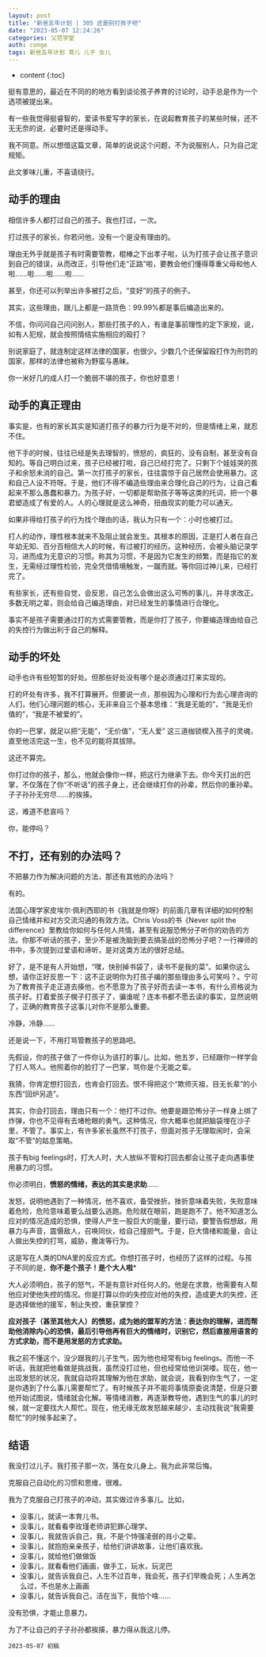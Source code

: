 ```yaml
---
layout: post
title: "新爸五年计划 | 305 还是别打孩子吧"
date: "2023-05-07 12:24:26"
categories: 父范学堂
auth: conge
tags: 新爸五年计划 育儿 儿子 女儿
---
```

* content
{:toc}

挺有意思的，最近在不同的的地方看到谈论孩子养育的讨论时，动手总是作为一个选项被提出来。

有一些我觉得挺睿智的，爱读书爱写字的家长，在说起教育孩子的某些时候，还不无无奈的说，必要时还是得动手。

我不同意。所以想借这篇文章，简单的说说这个问题，不为说服别人，只为自己定规矩。

此文爹味儿重，不喜请绕行。




## 动手的理由

相信许多人都打过自己的孩子。我也打过，一次。

打过孩子的家长，你若问他，没有一个是没有理由的。

理由无外乎就是孩子有时需要管教，棍棒之下出孝子啦，认为打孩子会让孩子意识到自己的错误，从而改正，引导他们走“正路”啦，要教会他们懂得尊重父母和他人啦……啦……啦……啦……

甚至，你还可以列举出许多被打之后，“变好”的孩子的例子。

其实，这些理由，跟儿上都是一路货色：99.99%都是事后编造出来的。

不信，你问问自己问问别人，那些打孩子的人，有谁是事前理性的定下家规，说，如有人犯规，就会按照情结实施相应的殴打？

别说家庭了，就连制定这样法律的国家，也很少。少数几个还保留殴打作为刑罚的国家，那样的法律也被称为野蛮与愚昧。

你一米好几的成人打一个脆弱不堪的孩子，你也好意思！

## 动手的真正理由

事实是，也有的家长其实是知道打孩子的暴力行为是不对的，但是情绪上来，就忍不住。

他下手的时候，往往已经是失去理智的，愤怒的，疯狂的，没有自制，甚至没有自知的。等自己明白过来，孩子已经被打啦，自己已经打完了。只剩下个娃娃哭的孩子和余怒未消的自己。第一次打孩子的家长，往往震惊于自己居然会使用暴力。这和自己人设不符呀。于是，他们不得不编造些理由来合理化自己的行为，让自己看起来不那么愚蠢和暴力。为孩子好，一切都是帮助孩子等等这类的托词，把一个暴君塑造成了有爱的人。人的心理就是这么神奇，扭曲现实的能力可以通天。

如果非得给打孩子的行为找个理由的话，我认为只有一个：小时也被打过。

打人的动作，理性根本就来不及阻止就会发生。其根本的原因，正是打人者在自己年幼无知、百分百相信大人的时候，有过被打的经历。这种经历，会被头脑记录学习，进而成为无意识的习惯。称其为习惯，不是因为它发生的频繁，而是指它的发生，无需经过理性检验，完全凭借情境触发，一蹴而就。等你回过神儿来，已经打完了。

有些家长，还有些自觉，会反思，自己怎么会做出这么可怖的事儿，并寻求改正。多数无明之辈，则会给自己编造理由，对已经发生的事情进行合理化。

事实不是孩子需要通过打的方式需要管教，而是你打了孩子，你要编造理由给自己的失控行为做出利于自己的解释。

## 动手的坏处

动手也许有些短暂的好处。但那些好处没有哪个是必须通过打来实现的。

打的坏处有许多，我不打算展开。但要说一点，那些因为心理和行为去心理咨询的人们，他们心理问题的核心，无非来自三个基本思维：“我是无能的”，“我是无价值的”，“我是不被爱的”。

你的一巴掌，就足以把“无能”，“无价值”，“无人爱” 这三道枷锁楔入孩子的灵魂，直至他活完这一生，也不见的能将其拔除。

这还不算完。

你打过你的孩子，那么，他就会像你一样，把这行为继承下去。你今天打出的巴掌，不仅落在了你“不听话”的孩子身上，还会继续打你的孙辈，然后你的重孙辈。子子孙孙无穷尽……的挨揍。

这，难道不悲哀吗？

你，能停吗？

## 不打，还有别的办法吗？

不把暴力作为解决问题的方法，那还有其他的办法吗？

有的。

法国心理学家皮埃尔·佩利西耶的书《我就是你呀》的前面几章有详细的如何控制自己情绪并和对方交流沟通的有效方法。Chris Voss的书《Never split the difference》里教给你如何与任何人共情，甚至有说服恐怖分子听你的劝告的方法。你那不听话的孩子，至少不是被洗脑到要去搞圣战的恐怖分子吧？一行禅师的书中，多次提到过爱语和谛听，是对这类方法的很好总结。

好了，是不是有人开始想，“嘿，快别掉书袋了，读书不是我的菜”。如果你这么想，请你正好反思一下：这不正说明你为打孩子编的那些理由多么可笑吗？。宁可为了教育孩子走正道去揍他，也不愿意为了孩子好而去读一本书，有什么资格说为孩子好。打着爱孩子幌子打孩子了，骗谁呢？连本书都不愿去读的事实，显然说明了，正确的教育孩子这事儿对你不是那么重要。

冷静，冷静……

还是说一下，不用打骂管教孩子的思路吧。

先假设，你的孩子做了一件你认为该打的事儿。比如，他五岁，已经跟你一样学会了打人骂人。他照着你的脸打了一巴掌，骂你是个无能之辈。

我猜，你肯定想打回去，也肯会打回去。恨不得把这个“欺师灭祖，目无长辈”的小东西“回炉另造”。

其实，你会打回去，理由只有一个：他打不过你。他要是跟恐怖分子一样身上绑了炸弹，你也不见得有去堵枪眼的勇气。这种情况，你大概率也就把脑袋埋在沙子里，不管了。事实上，有许多家长虽然不打孩子，但面对孩子无理取闹时，会采取“不管”的姑息策略。

孩子有big feelings时，打大人时，大人放纵不管和打回去都会让孩子走向遇事使用暴力的习惯。

你必须明白，**愤怒的情绪，表达的其实是求助**……

发怒，说明他遇到了一种情况，他不喜欢，备受挫折。挫折意味着失败，失败意味着危险，危险意味着要么战要么逃跑。危险就在眼前，跑是跑不了。他不知道怎么应对的情况造成的恐惧，使得人产生一股巨大的能量，要行动，要警告假想敌，用暴力与声音，震慑敌人，召唤同伙，给自己撞胆气。于是，巨大情绪和能量，会让人做出失控的打骂，威胁，撒泼等行为。

这是写在人类的DNA里的反应方式。你想打孩子时，也经历了这样的过程。与孩子不同的是，**你不是个孩子！是个大人啦***

大人必须明白，孩子的怒气，不是有意针对任何人的。他是在求救，他需要有人帮他应对使他失控的情况。你是打算以你的失控应对他的失控，造成更大的失控，还是选择做他的援军，制止失控，重获掌控？

**应对孩子（甚至其他大人）的愤怒，成为她的盟军的方法：表达你的理解，进而帮助他消除内心的恐惧，最后引导他再有巨大的情绪时，识别它，然后直接用语言的方式求助，而不是用发怒的方式求助。**

我之前不懂这个，没少跟我的儿子生气，因为他也经常有big feelings。而他一不听话，我就把他看做是挑战我，虽然没打过他，但也经常给他训哭喽。现在，他一出现发怒的状况，我就自动将其理解为他在求助，就会说，我看到你生气了，一定是你遇到了什么事儿需要帮忙了。有时候孩子并不能将事情原委说清楚，但是只要他开始试图说，情绪就会化解。等情绪消散，再逐渐教导他，遇到生气的事儿的时候，就一定要找大人帮忙。现在，他无缘无故发怒越来越少，主动找我说“我需要帮忙”的时候多起来了。

## 结语

我没打过儿子。我打孩子那一次，落在女儿身上。我为此非常后悔。

克服自己自动化的习惯和思维，很难。

我为了克服自己打孩子的冲动，其实做过许多事儿。比如，

* 没事儿，就读一本育儿书。
* 没事儿，就看看李玫瑾老师讲犯罪心理学。
* 没事儿，我就告诉自己，我，不是个恃强凌弱的肖小之辈。
* 没事儿，就抱抱亲亲孩子，给他们讲讲故事，让他们喜欢我。
* 没事儿，就给他们做做饭
* 没事儿，就看看他们画画，做手工，玩水，玩泥巴
* 没事儿，就告诉我自己，人生不过百年，我会死，孩子们早晚会死；人生再怎么过，不也是水上画画
* 没事儿，就告诉我自己，活在当下，我怕个啥……

没有恐惧，才能止息暴力。

为了不让自己的子子孙孙都挨揍，暴力得从我这儿停。

```
2023-05-07 初稿
```
